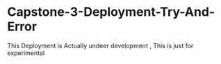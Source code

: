 # Capstone-3-Deployment-Try-And-Error
This Deployment is Actually undeer development , This is just for experimental 
